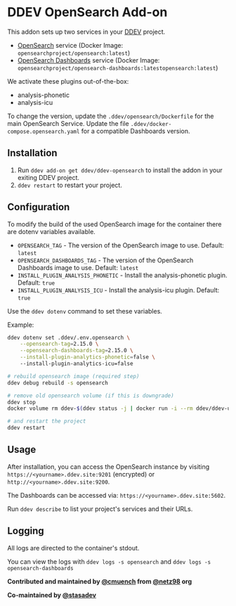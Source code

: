 # DDEV OpenSearch Add-on

This addon sets up two services in your [DDEV](https://ddev.com) project.

- [OpenSearch](https://opensearch.org/) service (Docker Image: `opensearchproject/opensearch:latest`)
- [OpenSearch Dashboards](https://opensearch.org/) service (Docker Image: `opensearchproject/opensearch-dashboards:latestopensearch:latest`)

We activate these plugins out-of-the-box:
- analysis-phonetic
- analysis-icu

To change the version, update the `.ddev/opensearch/Dockerfile` for the main OpenSearch Service.
Update the file `.ddev/docker-compose.opensearch.yaml` for a compatible Dashboards version.

## Installation

1. Run `ddev add-on get ddev/ddev-opensearch` to install the addon in your exiting DDEV project.
2. `ddev restart` to restart your project.

## Configuration

To modify the build of the used OpenSearch image for the container there are dotenv variables available.

- `OPENSEARCH_TAG` - The version of the OpenSearch image to use. Default: `latest`
- `OPENSEARCH_DASHBOARDS_TAG` - The version of the OpenSearch Dashboards image to use. Default: `latest`
- `INSTALL_PLUGIN_ANALYSIS_PHONETIC` - Install the analysis-phonetic plugin. Default: `true`
- `INSTALL_PLUGIN_ANALYSIS_ICU` - Install the analysis-icu plugin. Default: `true`

Use the `ddev dotenv` command to set these variables.

Example:

```bash
ddev dotenv set .ddev/.env.opensearch \
    --opensearch-tag=2.15.0 \
    --opensearch-dashboards-tag=2.15.0 \
    --install-plugin-analytics-phonetic=false \ 
    --install-plugin-analytics-icu=false

# rebuild opensearch image (required step)
ddev debug rebuild -s opensearch

# remove old opensearch volume (if this is downgrade)
ddev stop
docker volume rm ddev-$(ddev status -j | docker run -i --rm ddev/ddev-utilities jq -r '.raw.name')_opensearch

# and restart the project
ddev restart
```

## Usage

After installation, you can access the OpenSearch instance by visiting `https://<yourname>.ddev.site:9201` (encrypted) or `http://<yourname>.ddev.site:9200`.

The Dashboards can be accessed via: `https://<yourname>.ddev.site:5602`.

Run `ddev describe` to list your project's services and their URLs.

## Logging

All logs are directed to the container's stdout.

You can view the logs with `ddev logs -s opensearch` and `ddev logs -s opensearch-dashboards`

**Contributed and maintained by [@cmuench](https://github.com/cmuench) from [@netz98](https://github.com/netz98) org**

**Co-maintained by [@stasadev](https://github.com/stasadev)**
